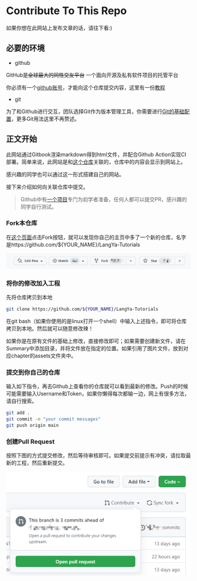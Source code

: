 # Contribute To This Repo

如果你想在此网站上发布文章的话，请往下看:)

## 必要的环境

* github

GitHub是~~全球最大的同性交友平台~~ 一个面向开源及私有软件项目的托管平台

你必须有一个[github账号](https://github.com/)，才能向这个仓库提交内容，这里有一份[教程](https://cloud.tencent.com/developer/article/1487508)

* git

为了和Github进行交互，团队选择Git作为版本管理工具，你需要进行[Git的基础配置](https://www.cnblogs.com/techflow/p/13703721.html)，更多Git用法这里不再赘述。

## 正文开始

此网站通过Gitbook渲染markdown得到html文件，并配合Github Action实现CI部署。简单来说，此网站是和[这个仓库](https://github.com/nArrow4/LangYa-Tutorials)关联的，仓库中的内容会显示到网站上。

感兴趣的同学也可以通过这一形式搭建自己的网站。

接下来介绍如何向关联仓库中提交。

> Github中有[一个项目](https://github.com/firstcontributions/first-contributions)专门为初学者准备，任何人都可以提交PR，感兴趣的同学自行测试。

### Fork本仓库

在[这个页面](https://github.com/nArrow4/LangYa-Tutorials)点击Fork按钮，就可以发现你自己的主页中多了一个新的仓库，名字是https://github.com/${YOUR_NAME}/LangYa-Tutorials

![](./assets/Fork.png)

### 将你的修改加入工程

先将仓库拷贝到本地
```sh
git clone https://github.com/${YOUR_NAME}/LangYa-Tutorials
```
在git bash（如果你使用的是linux打开一个shell）中输入上述指令，即可将仓库拷贝到本地。然后就可以随意修改辣！

如果你是在原有文件的基础上修改，直接修改即可；如果需要创建新文件，请在Summary中添加目录，并将文件放在指定的位置。如果引用了图片文件，放到对应chapter的assets文件夹中。

### 提交到你自己的仓库

输入如下指令，再去Github上查看你的仓库就可以看到最新的修改。Push的时候可能需要输入Username和Token，如果你懒得每次都输一边，网上有很多方法，请自行搜索。

```sh
git add .
git commit -m "your commit messages"
git push origin main
```

### 创建Pull Request

按照下图的方式提交修改，然后等待审核即可。如果提交前提示有冲突，请拉取最新的工程，然后重新提交。

![](./assets/PR.png)